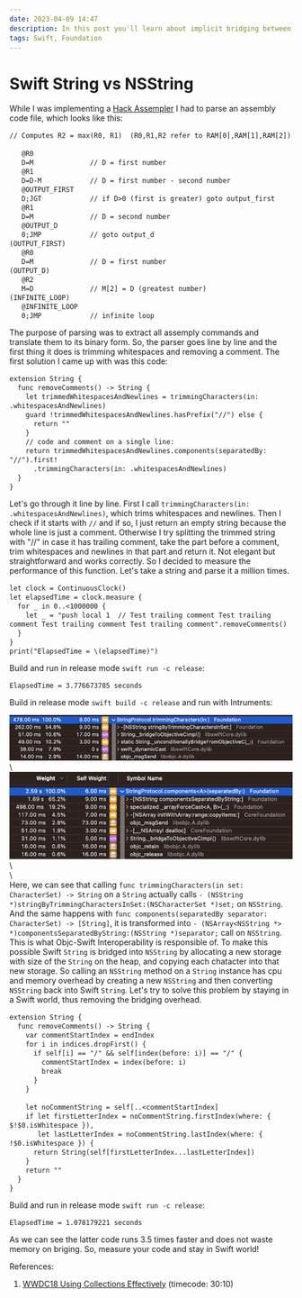 ```yaml
---
date: 2023-04-09 14:47
description: In this post you'll learn about implicit bridging between Swift String and NSString and its costs
tags: Swift, Foundation
---
```

#  Swift String vs NSString

While I was implementing a [Hack Assempler](https://github.com/EZabolotniy/hack-assembler) I had to parse an assembly code file, which looks like this:
```
// Computes R2 = max(R0, R1)  (R0,R1,R2 refer to RAM[0],RAM[1],RAM[2])

   @R0
   D=M              // D = first number
   @R1
   D=D-M            // D = first number - second number
   @OUTPUT_FIRST
   D;JGT            // if D>0 (first is greater) goto output_first
   @R1
   D=M              // D = second number
   @OUTPUT_D
   0;JMP            // goto output_d
(OUTPUT_FIRST)
   @R0             
   D=M              // D = first number
(OUTPUT_D)
   @R2
   M=D              // M[2] = D (greatest number)
(INFINITE_LOOP)
   @INFINITE_LOOP
   0;JMP            // infinite loop
```  
The purpose of parsing was to extract all assemply commands and translate them to its binary form. So, the parser goes line by line and the first thing it does is trimming whitespaces and removing a comment. The first solution I came up with was this code:
```
extension String {
  func removeComments() -> String {
    let trimmedWhitespacesAndNewlines = trimmingCharacters(in: .whitespacesAndNewlines)
    guard !trimmedWhitespacesAndNewlines.hasPrefix("//") else {
      return ""
    }
    // code and comment on a single line:
    return trimmedWhitespacesAndNewlines.components(separatedBy: "//").first!
      .trimmingCharacters(in: .whitespacesAndNewlines)
  }
}
```
Let's go through it line by line. First I call `trimmingCharacters(in: .whitespacesAndNewlines)`, which trims whitespaces and newlines. Then I check if it starts with `//` and if so, I just return an empty string because the whole line is just a comment. Otherwise I try splitting the trimmed string with "//" in case it has trailing comment, take the part before a comment, trim whitespaces and newlines in that part and return it. Not elegant but straightforward and works correctly.
So I decided to measure the performance of this function. Let's take a string and parse it a million times.
```
let clock = ContinuousClock()
let elapsedTime = clock.measure {
  for _ in 0..<1000000 {
    let _ = "push local 1  // Test trailing comment Test trailing comment Test trailing comment Test trailing comment".removeComments()
  }
}
print("ElapsedTime = \(elapsedTime)")
```  
Build and run in release mode `swift run -c release`:
```
ElapsedTime = 3.776673785 seconds
```
Build in release mode `swift build -c release` and run with Intruments:

![Trimming](/blog/briging/trimming.png)
\  
![Components](/blog/briging/components.png)
\  
\  
Here, we can see that calling `func trimmingCharacters(in set: CharacterSet) -> String` on a `String` actually calls `- (NSString *)stringByTrimmingCharactersInSet:(NSCharacterSet *)set;` on `NSString`. And the same happens with `func components(separatedBy separator: CharacterSet) -> [String]`, it is transformed into `- (NSArray<NSString *> *)componentsSeparatedByString:(NSString *)separator;` call on `NSString`. This is what Objc-Swift Interoperability is responsible of. To make this possible Swift `String` is bridged into `NSString` by allocating a new storage with size of the `String` on the heap, and copying each chatacter into that new storage. So calling an `NSString` method on a `String` instance has cpu and memory overhead by creating a new `NSString` and then converting `NSString` back into Swift `String`. Let's try to solve this problem by staying in a Swift world, thus removing the bridging overhead.
```
extension String {
  func removeComments() -> String {
    var commentStartIndex = endIndex
    for i in indices.dropFirst() {
      if self[i] == "/" && self[index(before: i)] == "/" {
        commentStartIndex = index(before: i)
        break
      }
    }

    let noCommentString = self[..<commentStartIndex]
    if let firstLetterIndex = noCommentString.firstIndex(where: { $!$0.isWhitespace }),
       let lastLetterIndex = noCommentString.lastIndex(where: { !$0.isWhitespace }) {
      return String(self[firstLetterIndex...lastLetterIndex])
    }
    return ""
  }
}
```
Build and run in release mode `swift run -c release`:
```
ElapsedTime = 1.078179221 seconds
```
As we can see the latter code runs 3.5 times faster and does not waste memory on briging. So, measure your code and stay in Swift world!

References:  
1. [WWDC18 Using Collections Effectively](https://developer.apple.com/wwdc18/229) (timecode: 30:10)
